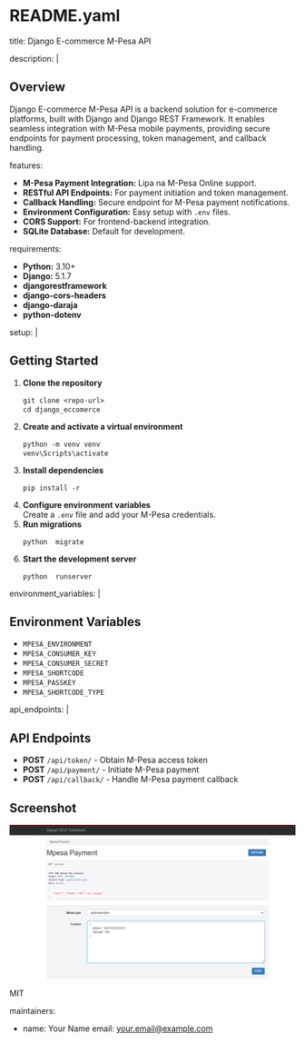 # README.yaml

title: Django E-commerce M-Pesa API

description: |
  ## Overview
  Django E-commerce M-Pesa API is a backend solution for e-commerce platforms, built with Django and Django REST Framework. It enables seamless integration with M-Pesa mobile payments, providing secure endpoints for payment processing, token management, and callback handling.

features:
  - **M-Pesa Payment Integration:** Lipa na M-Pesa Online support.
  - **RESTful API Endpoints:** For payment initiation and token management.
  - **Callback Handling:** Secure endpoint for M-Pesa payment notifications.
  - **Environment Configuration:** Easy setup with `.env` files.
  - **CORS Support:** For frontend-backend integration.
  - **SQLite Database:** Default for development.

requirements:
  - **Python:** 3.10+
  - **Django:** 5.1.7
  - **djangorestframework**
  - **django-cors-headers**
  - **django-daraja**
  - **python-dotenv**

setup: |
  ## Getting Started

  1. **Clone the repository**
     ```
     git clone <repo-url>
     cd django_eccomerce
     ```
  2. **Create and activate a virtual environment**
     ```
     python -m venv venv
     venv\Scripts\activate
     ```
  3. **Install dependencies**
     ```
     pip install -r 
     ```
  4. **Configure environment variables**  
     Create a `.env` file and add your M-Pesa credentials.
  5. **Run migrations**
     ```
     python  migrate
     ```
  6. **Start the development server**
     ```
     python  runserver
     ```

environment_variables: |
  ## Environment Variables

  - `MPESA_ENVIRONMENT`
  - `MPESA_CONSUMER_KEY`
  - `MPESA_CONSUMER_SECRET`
  - `MPESA_SHORTCODE`
  - `MPESA_PASSKEY`
  - `MPESA_SHORTCODE_TYPE`

api_endpoints: |
  ## API Endpoints

  - **POST** `/api/token/` - Obtain M-Pesa access token
  - **POST** `/api/payment/` - Initiate M-Pesa payment
  - **POST** `/api/callback/` - Handle M-Pesa payment callback


  ## Screenshot
![Workflow Overview](./assets/test.png)

  MIT

maintainers:
  - name: Your Name
    email: your.email@example.com

